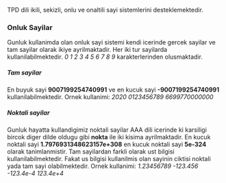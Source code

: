 TPD dili ikili, sekizli, onlu ve onaltili sayi sistemlerini desteklemektedir. 

### Onluk Sayilar
Gunluk kullanimda olan onluk sayi sistemi kendi icerinde gercek sayilar ve tam sayilar olarak ikiye ayrilmaktadir. Her iki tur sayilarda kullanilabilmektedir.
*0 1 2 3 4 5 6 7 8 9* karakterlerinden olusmaktadir. 

##### Tam sayilar
En buyuk sayi **9007199254740991** ve en kucuk sayi **-9007199254740991** kullanilabilmektedir.
Ornek kullanimi:
*2020*
*0123456789*
*6699770000000*

##### Noktali sayilar
Gunluk hayatta kullandigimiz noktali sayilar AAA dili icerinde ki karsiligi bircok diger dilde oldugu gibi **nokta** ile iki kisima ayrilmaktadir. En kucuk noktali sayi **1.7976931348623157e+308** en kucuk noktali sayi **5e-324** olarak tanimlanmistir. Tam sayilardan farkli olarak ust bilgisi kullanilabilmektedir. Fakat us bilgisi kullanilmis olan sayinin ciktisi noktali yada tam sayi olabilmektedir.
Ornek kullanimi:
*1.23456789*
*-123.456*
*-123.4e-4*
*123.4e+4*